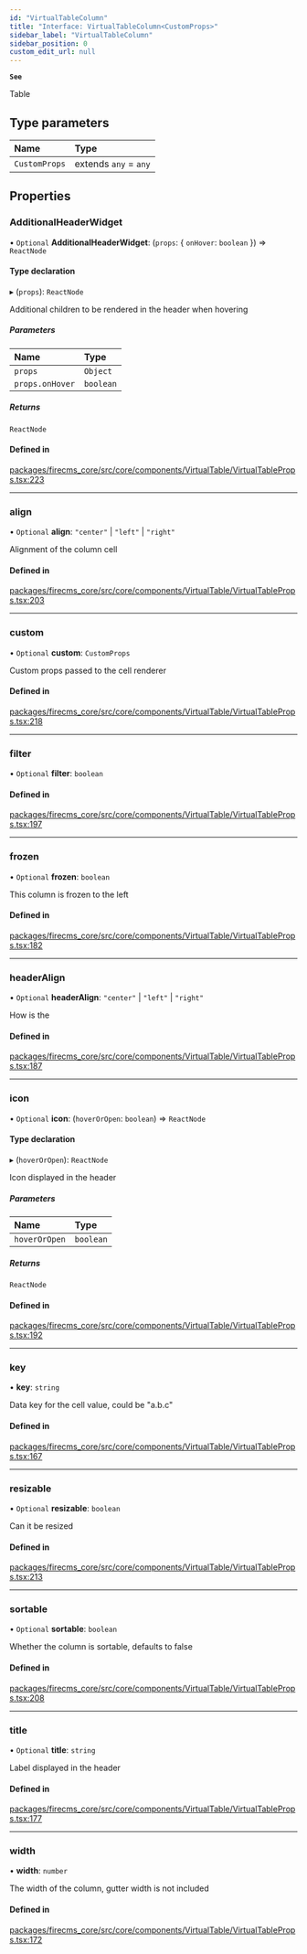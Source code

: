 ```yaml
---
id: "VirtualTableColumn"
title: "Interface: VirtualTableColumn<CustomProps>"
sidebar_label: "VirtualTableColumn"
sidebar_position: 0
custom_edit_url: null
---
```


**`See`**

Table

## Type parameters

| Name | Type |
| :------ | :------ |
| `CustomProps` | extends `any` = `any` |

## Properties

### AdditionalHeaderWidget

• `Optional` **AdditionalHeaderWidget**: (`props`: \{ `onHover`: `boolean`  }) => `ReactNode`

#### Type declaration

▸ (`props`): `ReactNode`

Additional children to be rendered in the header when hovering

##### Parameters

| Name | Type |
| :------ | :------ |
| `props` | `Object` |
| `props.onHover` | `boolean` |

##### Returns

`ReactNode`

#### Defined in

[packages/firecms_core/src/core/components/VirtualTable/VirtualTableProps.tsx:223](https://github.com/FireCMSco/firecms/blob/d45f3739/packages/firecms_core/src/core/components/VirtualTable/VirtualTableProps.tsx#L223)

___

### align

• `Optional` **align**: ``"center"`` \| ``"left"`` \| ``"right"``

Alignment of the column cell

#### Defined in

[packages/firecms_core/src/core/components/VirtualTable/VirtualTableProps.tsx:203](https://github.com/FireCMSco/firecms/blob/d45f3739/packages/firecms_core/src/core/components/VirtualTable/VirtualTableProps.tsx#L203)

___

### custom

• `Optional` **custom**: `CustomProps`

Custom props passed to the cell renderer

#### Defined in

[packages/firecms_core/src/core/components/VirtualTable/VirtualTableProps.tsx:218](https://github.com/FireCMSco/firecms/blob/d45f3739/packages/firecms_core/src/core/components/VirtualTable/VirtualTableProps.tsx#L218)

___

### filter

• `Optional` **filter**: `boolean`

#### Defined in

[packages/firecms_core/src/core/components/VirtualTable/VirtualTableProps.tsx:197](https://github.com/FireCMSco/firecms/blob/d45f3739/packages/firecms_core/src/core/components/VirtualTable/VirtualTableProps.tsx#L197)

___

### frozen

• `Optional` **frozen**: `boolean`

This column is frozen to the left

#### Defined in

[packages/firecms_core/src/core/components/VirtualTable/VirtualTableProps.tsx:182](https://github.com/FireCMSco/firecms/blob/d45f3739/packages/firecms_core/src/core/components/VirtualTable/VirtualTableProps.tsx#L182)

___

### headerAlign

• `Optional` **headerAlign**: ``"center"`` \| ``"left"`` \| ``"right"``

How is the

#### Defined in

[packages/firecms_core/src/core/components/VirtualTable/VirtualTableProps.tsx:187](https://github.com/FireCMSco/firecms/blob/d45f3739/packages/firecms_core/src/core/components/VirtualTable/VirtualTableProps.tsx#L187)

___

### icon

• `Optional` **icon**: (`hoverOrOpen`: `boolean`) => `ReactNode`

#### Type declaration

▸ (`hoverOrOpen`): `ReactNode`

Icon displayed in the header

##### Parameters

| Name | Type |
| :------ | :------ |
| `hoverOrOpen` | `boolean` |

##### Returns

`ReactNode`

#### Defined in

[packages/firecms_core/src/core/components/VirtualTable/VirtualTableProps.tsx:192](https://github.com/FireCMSco/firecms/blob/d45f3739/packages/firecms_core/src/core/components/VirtualTable/VirtualTableProps.tsx#L192)

___

### key

• **key**: `string`

Data key for the cell value, could be "a.b.c"

#### Defined in

[packages/firecms_core/src/core/components/VirtualTable/VirtualTableProps.tsx:167](https://github.com/FireCMSco/firecms/blob/d45f3739/packages/firecms_core/src/core/components/VirtualTable/VirtualTableProps.tsx#L167)

___

### resizable

• `Optional` **resizable**: `boolean`

Can it be resized

#### Defined in

[packages/firecms_core/src/core/components/VirtualTable/VirtualTableProps.tsx:213](https://github.com/FireCMSco/firecms/blob/d45f3739/packages/firecms_core/src/core/components/VirtualTable/VirtualTableProps.tsx#L213)

___

### sortable

• `Optional` **sortable**: `boolean`

Whether the column is sortable, defaults to false

#### Defined in

[packages/firecms_core/src/core/components/VirtualTable/VirtualTableProps.tsx:208](https://github.com/FireCMSco/firecms/blob/d45f3739/packages/firecms_core/src/core/components/VirtualTable/VirtualTableProps.tsx#L208)

___

### title

• `Optional` **title**: `string`

Label displayed in the header

#### Defined in

[packages/firecms_core/src/core/components/VirtualTable/VirtualTableProps.tsx:177](https://github.com/FireCMSco/firecms/blob/d45f3739/packages/firecms_core/src/core/components/VirtualTable/VirtualTableProps.tsx#L177)

___

### width

• **width**: `number`

The width of the column, gutter width is not included

#### Defined in

[packages/firecms_core/src/core/components/VirtualTable/VirtualTableProps.tsx:172](https://github.com/FireCMSco/firecms/blob/d45f3739/packages/firecms_core/src/core/components/VirtualTable/VirtualTableProps.tsx#L172)
